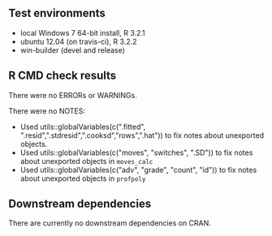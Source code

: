 ## Test environments
* local Windows 7 64-bit install, R 3.2.1
* ubuntu 12.04 (on travis-ci), R 3.2.2
* win-builder (devel and release)

## R CMD check results
There were no ERRORs or WARNINGs. 

There were no NOTES:

* Used utils::globalVariables(c(".fitted", ".resid",".stdresid",".cooksd","rows",".hat"))
to fix notes about unexported objects.
* Used utils::globalVariables(c("moves", "switches", ".SD")) to fix notes about 
unexported objects in `moves_calc`
* Used utils::globalVariables(c("adv", "grade", "count", "id")) to fix notes about 
unexported objects in `profpoly`

## Downstream dependencies
There are currently no downstream dependencies on CRAN.